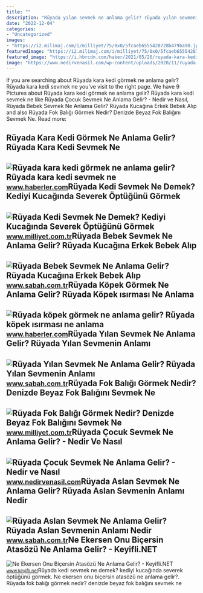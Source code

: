 ```yaml
---
title: ""
description: "Rüyada yılan sevmek ne anlama gelir? rüyada yılan sevmenin anlamı"
date: "2022-12-04"
categories:
- "Uncategorized"
images:
- "https://i2.milimaj.com/i/milliyet/75/0x0/5fcaeb6555428728b479ba90.jpg"
featuredImage: "https://i2.milimaj.com/i/milliyet/75/0x0/5fcaeb6555428728b479ba90.jpg"
featured_image: "https://i.hbrcdn.com/haber/2021/05/26/ruyada-kara-kedi-gormek-ne-anlama-gelir-ruyada-14158067_3182_amp.jpg"
image: "https://www.nedirvenasil.com/wp-content/uploads/2020/11/ruyada-bebek-sevmek-ne-anlama-gelir-1050x525.jpg"
---
```


If you are searching about Rüyada kara kedi görmek ne anlama gelir? Rüyada kara kedi sevmek ne you've visit to the right page. We have 9 Pictures about Rüyada kara kedi görmek ne anlama gelir? Rüyada kara kedi sevmek ne like Rüyada Çocuk Sevmek Ne Anlama Gelir? - Nedir ve Nasıl, Rüyada Bebek Sevmek Ne Anlama Gelir? Rüyada Kucağına Erkek Bebek Alıp and also Rüyada Fok Balığı Görmek Nedir? Denizde Beyaz Fok Balığını Sevmek Ne. Read more:

Rüyada Kara Kedi Görmek Ne Anlama Gelir? Rüyada Kara Kedi Sevmek Ne
-------------------------------------------------------------------

 ![Rüyada kara kedi görmek ne anlama gelir? Rüyada kara kedi sevmek ne](https://i.hbrcdn.com/haber/2021/05/26/ruyada-kara-kedi-gormek-ne-anlama-gelir-ruyada-14158067_3182_amp.jpg) <small>www.haberler.com</small>Rüyada Kedi Sevmek Ne Demek? Kediyi Kucağında Severek Öptüğünü Görmek
---------------------------------------------------------------------

 ![Rüyada Kedi Sevmek Ne Demek? Kediyi Kucağında Severek Öptüğünü Görmek](https://i2.milimaj.com/i/milliyet/75/0x410/5f43147155428005d02d82b9.jpg) <small>www.milliyet.com.tr</small>Rüyada Bebek Sevmek Ne Anlama Gelir? Rüyada Kucağına Erkek Bebek Alıp
---------------------------------------------------------------------

 ![Rüyada Bebek Sevmek Ne Anlama Gelir? Rüyada Kucağına Erkek Bebek Alıp](https://iasbh.tmgrup.com.tr/39613a/752/395/0/101/724/481?u=https://isbh.tmgrup.com.tr/sbh/2021/09/21/ruyada-erkek-bebek-sevmek-ne-anlama-gelir-ruyada-kucagina-erkek-bebek-alip-sevmek-ne-demek-1632221145508.jpg) <small>www.sabah.com.tr</small>Rüyada Köpek Görmek Ne Anlama Gelir? Rüyada Köpek ısırması Ne Anlama
--------------------------------------------------------------------

 ![Rüyada köpek görmek ne anlama gelir? Rüyada köpek ısırması ne anlama](https://i.hbrcdn.com/haber/2019/10/24/ruyada-kopek-gormek-ne-anlama-gelir-12558072_9761_amp.jpg) <small>www.haberler.com</small>Rüyada Yılan Sevmek Ne Anlama Gelir? Rüyada Yılan Sevmenin Anlamı
-----------------------------------------------------------------

 ![Rüyada Yılan Sevmek Ne Anlama Gelir? Rüyada Yılan Sevmenin Anlamı](https://iasbh.tmgrup.com.tr/414a5a/752/395/0/22/920/505?u=https://isbh.tmgrup.com.tr/sbh/2022/10/24/ruyada-yilan-sevmek-ne-anlama-gelir-ruyada-yilan-sevmenin-anlami-1666606513766.jpg) <small>www.sabah.com.tr</small>Rüyada Fok Balığı Görmek Nedir? Denizde Beyaz Fok Balığını Sevmek Ne
--------------------------------------------------------------------

 ![Rüyada Fok Balığı Görmek Nedir? Denizde Beyaz Fok Balığını Sevmek Ne](https://i2.milimaj.com/i/milliyet/75/0x0/5fcaeb6555428728b479ba90.jpg) <small>www.milliyet.com.tr</small>Rüyada Çocuk Sevmek Ne Anlama Gelir? - Nedir Ve Nasıl
-----------------------------------------------------

 ![Rüyada Çocuk Sevmek Ne Anlama Gelir? - Nedir ve Nasıl](https://www.nedirvenasil.com/wp-content/uploads/2020/11/ruyada-bebek-sevmek-ne-anlama-gelir-1050x525.jpg) <small>www.nedirvenasil.com</small>Rüyada Aslan Sevmek Ne Anlama Gelir? Rüyada Aslan Sevmenin Anlamı Nedir
-----------------------------------------------------------------------

 ![Rüyada Aslan Sevmek Ne Anlama Gelir? Rüyada Aslan Sevmenin Anlamı Nedir](https://iasbh.tmgrup.com.tr/2a5480/650/344/0/12/864/465?u=https://isbh.tmgrup.com.tr/sbh/2022/10/31/ruyada-aslan-sevmek-ne-anlama-gelir-ruyada-aslan-sevmenin-anlami-1667216960994.jpg) <small>www.sabah.com.tr</small>Ne Ekersen Onu Biçersin Atasözü Ne Anlama Gelir? - Keyifli.NET
--------------------------------------------------------------

 ![Ne Ekersen Onu Biçersin Atasözü Ne Anlama Gelir? - Keyifli.NET](https://www.keyifli.net/wp-content/uploads/2023/01/ne-ekersen-onu-bicersin-atasozu-ne-anlama-gelir.png) <small>www.keyifli.net</small>Rüyada kedi sevmek ne demek? kediyi kucağında severek öptüğünü görmek. Ne ekersen onu biçersin atasözü ne anlama gelir?. Rüyada fok balığı görmek nedir? denizde beyaz fok balığını sevmek ne
